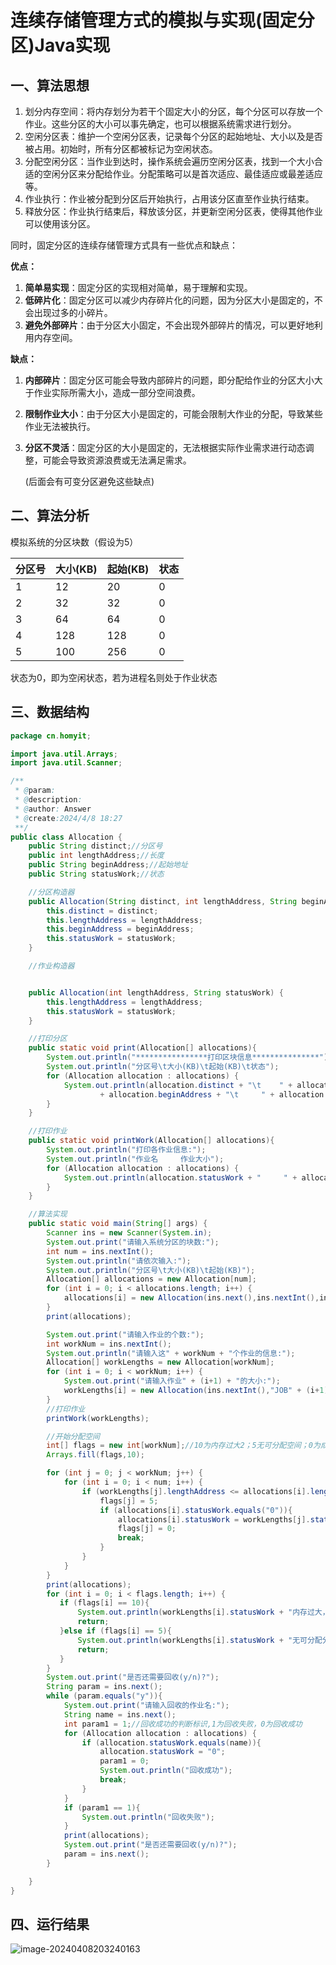 # 连续存储管理方式的模拟与实现(固定分区)Java实现

## 一、算法思想

1. 划分内存空间：将内存划分为若干个固定大小的分区，每个分区可以存放一个作业。这些分区的大小可以事先确定，也可以根据系统需求进行划分。
2. 空闲分区表：维护一个空闲分区表，记录每个分区的起始地址、大小以及是否被占用。初始时，所有分区都被标记为空闲状态。
3. 分配空闲分区：当作业到达时，操作系统会遍历空闲分区表，找到一个大小合适的空闲分区来分配给作业。分配策略可以是首次适应、最佳适应或最差适应等。
4. 作业执行：作业被分配到分区后开始执行，占用该分区直至作业执行结束。
5. 释放分区：作业执行结束后，释放该分区，并更新空闲分区表，使得其他作业可以使用该分区。

同时，固定分区的连续存储管理方式具有一些优点和缺点：

**优点：**

1. **简单易实现**：固定分区的实现相对简单，易于理解和实现。
2. **低碎片化**：固定分区可以减少内存碎片化的问题，因为分区大小是固定的，不会出现过多的小碎片。
3. **避免外部碎片**：由于分区大小固定，不会出现外部碎片的情况，可以更好地利用内存空间。

**缺点：**

1. **内部碎片**：固定分区可能会导致内部碎片的问题，即分配给作业的分区大小大于作业实际所需大小，造成一部分空间浪费。

2. **限制作业大小**：由于分区大小是固定的，可能会限制大作业的分配，导致某些作业无法被执行。

3. **分区不灵活**：固定分区的大小是固定的，无法根据实际作业需求进行动态调整，可能会导致资源浪费或无法满足需求。

   (后面会有可变分区避免这些缺点)

## 二、算法分析

模拟系统的分区块数（假设为5）

| 分区号 | 大小(KB) | 起始(KB) | 状态 |
| ------ | -------- | -------- | ---- |
| 1      | 12       | 20       | 0    |
| 2      | 32       | 32       | 0    |
| 3      | 64       | 64       | 0    |
| 4      | 128      | 128      | 0    |
| 5      | 100      | 256      | 0    |

状态为0，即为空闲状态，若为进程名则处于作业状态

## 三、数据结构

~~~java
package cn.homyit;

import java.util.Arrays;
import java.util.Scanner;

/**
 * @param:
 * @description:
 * @author: Answer
 * @create:2024/4/8 18:27
 **/
public class Allocation {
    public String distinct;//分区号
    public int lengthAddress;//长度
    public String beginAddress;//起始地址
    public String statusWork;//状态

    //分区构造器
    public Allocation(String distinct, int lengthAddress, String beginAddress, String statusWork) {
        this.distinct = distinct;
        this.lengthAddress = lengthAddress;
        this.beginAddress = beginAddress;
        this.statusWork = statusWork;
    }

    //作业构造器


    public Allocation(int lengthAddress, String statusWork) {
        this.lengthAddress = lengthAddress;
        this.statusWork = statusWork;
    }

    //打印分区
    public static void print(Allocation[] allocations){
        System.out.println("****************打印区块信息***************");
        System.out.println("分区号\t大小(KB)\t起始(KB)\t状态");
        for (Allocation allocation : allocations) {
            System.out.println(allocation.distinct + "\t    " + allocation.lengthAddress + "\t          "
                    + allocation.beginAddress + "\t     " + allocation.statusWork);
        }
    }

    //打印作业
    public static void printWork(Allocation[] allocations){
        System.out.println("打印各作业信息:");
        System.out.println("作业名     作业大小");
        for (Allocation allocation : allocations) {
            System.out.println(allocation.statusWork + "     " + allocation.lengthAddress);
        }
    }

    //算法实现
    public static void main(String[] args) {
        Scanner ins = new Scanner(System.in);
        System.out.print("请输入系统分区的块数:");
        int num = ins.nextInt();
        System.out.println("请依次输入:");
        System.out.println("分区号\t大小(KB)\t起始(KB)");
        Allocation[] allocations = new Allocation[num];
        for (int i = 0; i < allocations.length; i++) {
            allocations[i] = new Allocation(ins.next(),ins.nextInt(),ins.next(),"0");
        }
        print(allocations);

        System.out.print("请输入作业的个数:");
        int workNum = ins.nextInt();
        System.out.println("请输入这" + workNum + "个作业的信息:");
        Allocation[] workLengths = new Allocation[workNum];
        for (int i = 0; i < workNum; i++) {
            System.out.print("请输入作业" + (i+1) + "的大小:");
            workLengths[i] = new Allocation(ins.nextInt(),"JOB" + (i+1));
        }
        //打印作业
        printWork(workLengths);

        //开始分配空间
        int[] flags = new int[workNum];//10为内存过大2；5无可分配空间；0为成功分配
        Arrays.fill(flags,10);

        for (int j = 0; j < workNum; j++) {
            for (int i = 0; i < num; i++) {
                if (workLengths[j].lengthAddress <= allocations[i].lengthAddress){
                    flags[j] = 5;
                    if (allocations[i].statusWork.equals("0")){
                        allocations[i].statusWork = workLengths[j].statusWork;
                        flags[j] = 0;
                        break;
                    }
                }
            }
        }
        print(allocations);
        for (int i = 0; i < flags.length; i++) {
           if (flags[i] == 10){
               System.out.println(workLengths[i].statusWork + "内存过大，无法分配");
               return;
           }else if (flags[i] == 5){
               System.out.println(workLengths[i].statusWork + "无可分配分区");
               return;
           }
        }
        System.out.print("是否还需要回收(y/n)?");
        String param = ins.next();
        while (param.equals("y")){
            System.out.print("请输入回收的作业名:");
            String name = ins.next();
            int param1 = 1;//回收成功的判断标识,1为回收失败，0为回收成功
            for (Allocation allocation : allocations) {
                if (allocation.statusWork.equals(name)){
                    allocation.statusWork = "0";
                    param1 = 0;
                    System.out.println("回收成功");
                    break;
                }
            }
            if (param1 == 1){
                System.out.println("回收失败");
            }
            print(allocations);
            System.out.print("是否还需要回收(y/n)?");
            param = ins.next();
        }

    }
}
~~~

## 四、运行结果

![image-20240408203240163](./固定分区分配/image-20240408203240163.png)